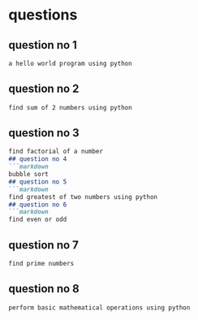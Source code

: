 # questions
## question no 1
```markdown
a hello world program using python 
```
## question no 2
```markdown
find sum of 2 numbers using python
```
## question no 3
```markdown
find factorial of a number
## question no 4
```markdown
bubble sort
## question no 5
```markdown
find greatest of two numbers using python
## question no 6
```markdown
find even or odd
```
## question no 7
```markdown
find prime numbers
```
## question no 8
```markdown
perform basic mathematical operations using python
```

